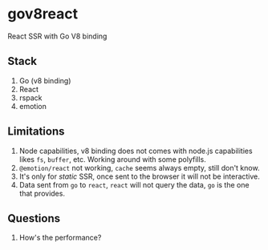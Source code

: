 # gov8react

React SSR with Go V8 binding

## Stack
1. Go (v8 binding)
2. React
3. rspack
4. emotion

## Limitations
1. Node capabilities, v8 binding does not comes with node.js capabilities likes `fs`, `buffer`, etc. Working around with some polyfills.
2. `@emotion/react` not working, `cache` seems always empty, still don't know.
3. It's only for *static* SSR, once sent to the browser it will not be interactive.
4. Data sent from `go` to `react`, `react` will not query the data, `go` is the one that provides.

## Questions
1. How's the performance?
